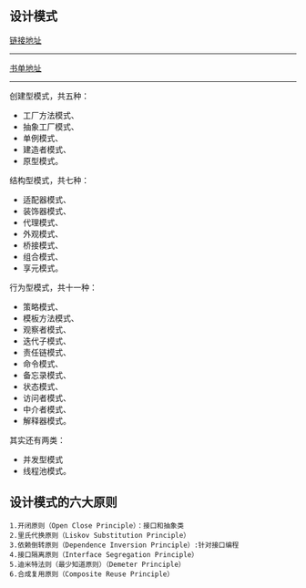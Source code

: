 ## 设计模式
[链接地址](http://blog.csdn.net/zhangerqing/article/details/8194653)
***
[书单地址](http://www.iocoder.cn/Architecture/books-recommended/?jianshu&407)
***
创建型模式，共五种：
- 工厂方法模式、
- 抽象工厂模式、
- 单例模式、
- 建造者模式、
- 原型模式。

结构型模式，共七种：
- 适配器模式、
- 装饰器模式、
- 代理模式、
- 外观模式、
- 桥接模式、
- 组合模式、
- 享元模式。

行为型模式，共十一种：
- 策略模式、
- 模板方法模式、
- 观察者模式、
- 迭代子模式、
- 责任链模式、
- 命令模式、
- 备忘录模式、
- 状态模式、
- 访问者模式、
- 中介者模式、
- 解释器模式。

其实还有两类：
- 并发型模式
- 线程池模式。

## 设计模式的六大原则
    1.开闭原则（Open Close Principle）：接口和抽象类
    2.里氏代换原则（Liskov Substitution Principle）
    3.依赖倒转原则（Dependence Inversion Principle）:针对接口编程
    4.接口隔离原则（Interface Segregation Principle）
    5.迪米特法则（最少知道原则）（Demeter Principle）
    6.合成复用原则（Composite Reuse Principle）